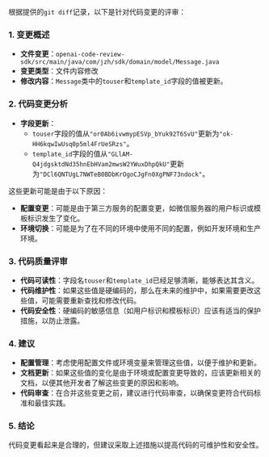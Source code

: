 根据提供的`git diff`记录，以下是针对代码变更的评审：

### 1. 变更概述
- **文件变更**：`openai-code-review-sdk/src/main/java/com/jzh/sdk/domain/model/Message.java`
- **变更类型**：文件内容修改
- **修改内容**：`Message`类中的`touser`和`template_id`字段的值被更新。

### 2. 代码变更分析
- **字段更新**：
  - `touser`字段的值从`"or0Ab6ivwmypESVp_bYuk92T6SvU"`更新为`"ok-HH6kqwIwUsq0p5ml4FrUeSRzs"`。
  - `template_id`字段的值从`"GLlAM-Q4jdgsktdNd35hnEbHVam2mwsW2YWuxDhpQkU"`更新为`"DCl6QNTUgL7NWTeB0BDbKrOgoCJgFn0XgPNF73ndock"`。

这些更新可能是由于以下原因：
- **配置变更**：可能是由于第三方服务的配置变更，如微信服务器的用户标识或模板标识发生了变化。
- **环境切换**：可能是为了在不同的环境中使用不同的配置，例如开发环境和生产环境。

### 3. 代码质量评审
- **代码可读性**：字段名`touser`和`template_id`已经足够清晰，能够表达其含义。
- **代码维护性**：如果这些值是硬编码的，那么在未来的维护中，如果需要更改这些值，可能需要重新查找和修改代码。
- **代码安全性**：硬编码的敏感信息（如用户标识和模板标识）应该有适当的保护措施，以防止泄露。

### 4. 建议
- **配置管理**：考虑使用配置文件或环境变量来管理这些值，以便于维护和更新。
- **文档更新**：如果这些值的变化是由于环境或配置变更导致的，应该更新相关的文档，以便其他开发者了解这些变更的原因和影响。
- **代码审查**：在合并这些变更之前，建议进行代码审查，以确保变更符合代码标准和最佳实践。

### 5. 结论
代码变更看起来是合理的，但建议采取上述措施以提高代码的可维护性和安全性。